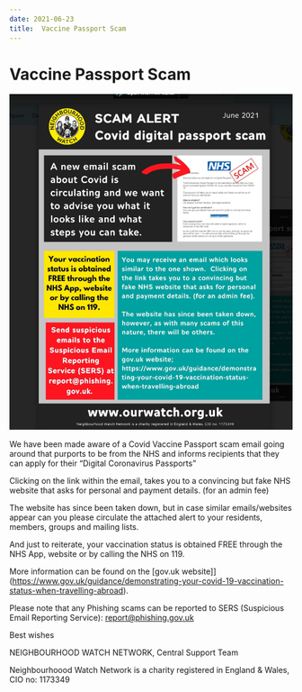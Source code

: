 ```yaml
---
date: 2021-06-23
title:  Vaccine Passport Scam
---
```


# Vaccine Passport Scam

![poster](vaccine-scam.png)

We have been made aware of a Covid Vaccine Passport scam email going around that purports to be from the NHS and informs recipients that they can apply for their “Digital Coronavirus Passports”

Clicking on the link within the email, takes you to a convincing but fake NHS website that asks for personal and payment details. (for an admin fee)

The website has since been taken down, but in case similar emails/websites appear can you please circulate the attached alert to your residents, members, groups and mailing lists.

And just to reiterate, your vaccination status is obtained FREE through the NHS App, website or by calling the NHS on 119.

More information can be found on the [gov.uk website]](https://www.gov.uk/guidance/demonstrating-your-covid-19-vaccination-status-when-travelling-abroad).

Please note that any Phishing scams can be reported to  SERS (Suspicious Email Reporting Service):  report@phishing.gov.uk

Best wishes

NEIGHBOURHOOD WATCH NETWORK, Central Support Team

Neighbourhoood Watch Network is a charity registered in England & Wales, CIO no: 1173349
 
